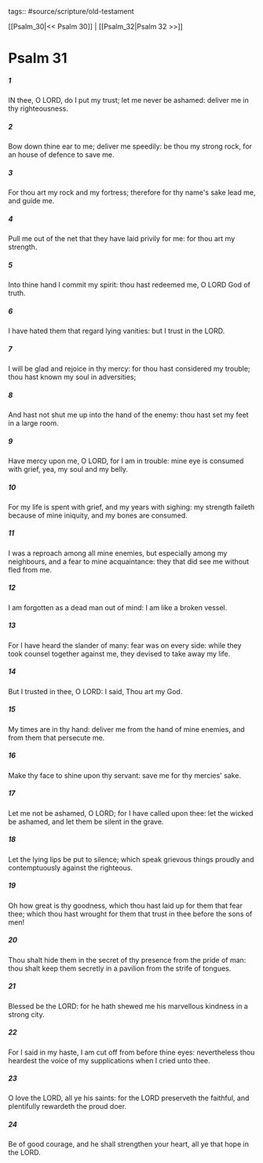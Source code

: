 tags:: #source/scripture/old-testament

[[Psalm_30|<< Psalm 30]] | [[Psalm_32|Psalm 32 >>]]

# Psalm 31

##### 1

IN thee, O LORD, do I put my trust; let me never be ashamed: deliver me in thy righteousness.

##### 2

Bow down thine ear to me; deliver me speedily: be thou my strong rock, for an house of defence to save me.

##### 3

For thou art my rock and my fortress; therefore for thy name's sake lead me, and guide me.

##### 4

Pull me out of the net that they have laid privily for me: for thou art my strength.

##### 5

Into thine hand I commit my spirit: thou hast redeemed me, O LORD God of truth.

##### 6

I have hated them that regard lying vanities: but I trust in the LORD.

##### 7

I will be glad and rejoice in thy mercy: for thou hast considered my trouble; thou hast known my soul in adversities;

##### 8

And hast not shut me up into the hand of the enemy: thou hast set my feet in a large room.

##### 9

Have mercy upon me, O LORD, for I am in trouble: mine eye is consumed with grief, yea, my soul and my belly.

##### 10

For my life is spent with grief, and my years with sighing: my strength faileth because of mine iniquity, and my bones are consumed.

##### 11

I was a reproach among all mine enemies, but especially among my neighbours, and a fear to mine acquaintance: they that did see me without fled from me.

##### 12

I am forgotten as a dead man out of mind: I am like a broken vessel.

##### 13

For I have heard the slander of many: fear was on every side: while they took counsel together against me, they devised to take away my life.

##### 14

But I trusted in thee, O LORD: I said, Thou art my God.

##### 15

My times are in thy hand: deliver me from the hand of mine enemies, and from them that persecute me.

##### 16

Make thy face to shine upon thy servant: save me for thy mercies' sake.

##### 17

Let me not be ashamed, O LORD; for I have called upon thee: let the wicked be ashamed, and let them be silent in the grave.

##### 18

Let the lying lips be put to silence; which speak grievous things proudly and contemptuously against the righteous.

##### 19

Oh how great is thy goodness, which thou hast laid up for them that fear thee; which thou hast wrought for them that trust in thee before the sons of men!

##### 20

Thou shalt hide them in the secret of thy presence from the pride of man: thou shalt keep them secretly in a pavilion from the strife of tongues.

##### 21

Blessed be the LORD: for he hath shewed me his marvellous kindness in a strong city.

##### 22

For I said in my haste, I am cut off from before thine eyes: nevertheless thou heardest the voice of my supplications when I cried unto thee.

##### 23

O love the LORD, all ye his saints: for the LORD preserveth the faithful, and plentifully rewardeth the proud doer.

##### 24

Be of good courage, and he shall strengthen your heart, all ye that hope in the LORD.
